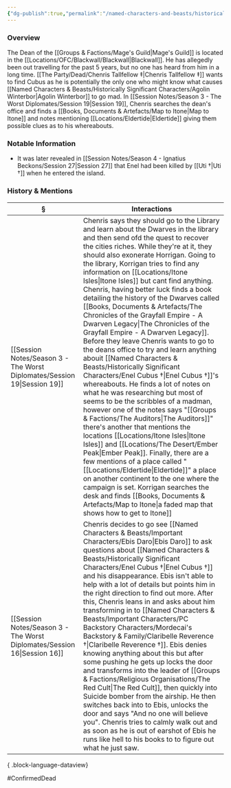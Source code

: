 ```yaml
---
{"dg-publish":true,"permalink":"/named-characters-and-beasts/historically-significant-characters/enel-cubus/","tags":["NPC"],"updated":"2025-08-11T11:53:32.099+01:00"}
---
```



### Overview
The Dean of the [[Groups & Factions/Mage's Guild\|Mage's Guild]] is located in the [[Locations/OFC/Blackwall/Blackwall\|Blackwall]]. He has allegedly been out travelling for the past 5 years, but no one has heard from him in a long time. [[The Party/Dead/Chenris Tallfellow ‡\|Chenris Tallfellow ‡]] wants to find Cubus as he is potentially the only one who might know what causes [[Named Characters & Beasts/Historically Significant  Characters/Agolin Winterbor\|Agolin Winterbor]] to go mad. In [[Session Notes/Season 3 - The Worst Diplomates/Session 19\|Session 19]], Chenris searches the dean's office and finds a [[Books, Documents & Artefacts/Map to Itone\|Map to Itone]] and notes mentioning [[Locations/Eldertide\|Eldertide]] giving them possible clues as to his whereabouts. 

### Notable Information
- It was later revealed in [[Session Notes/Season 4 - Ignatius Beckons/Session 27\|Session 27]] that Enel had been killed by [[Uti †\|Uti †]] when he entered the island. 

### History & Mentions
| §                                                                           | Interactions                                                                                                                                                                                                                                                                                                                                                                                                                                                                                                                                                                                                                                                                                                                                                                                                                                                                                                                                                                                                                                                                    |
| --------------------------------------------------------------------------- | ------------------------------------------------------------------------------------------------------------------------------------------------------------------------------------------------------------------------------------------------------------------------------------------------------------------------------------------------------------------------------------------------------------------------------------------------------------------------------------------------------------------------------------------------------------------------------------------------------------------------------------------------------------------------------------------------------------------------------------------------------------------------------------------------------------------------------------------------------------------------------------------------------------------------------------------------------------------------------------------------------------------------------------------------------------------------------- |
| [[Session Notes/Season 3 - The Worst Diplomates/Session 19\|Session 19]] | Chenris says they should go to the Library and learn about the Dwarves in the library and then send ofd the quest to recover the cities riches. While they're at it, they should also exonerate Horrigan. Going to the library, Korrigan tries to find any information on [[Locations/Itone Isles\|Itone Isles]] but cant find anything. Chenris, having better luck finds a book detailing the history of the Dwarves called [[Books, Documents & Artefacts/The Chronicles of the Grayfall Empire - A Dwarven Legacy\|The Chronicles of the Grayfall Empire - A Dwarven Legacy]]. Before they leave Chenris wants to go to the deans office to try and learn anything abouit [[Named Characters & Beasts/Historically Significant  Characters/Enel Cubus †\|Enel Cubus †]]'s whereabouts. He finds a lot of notes on what he was researching but most of seems to be the scribbles of a madman, however one of the notes says "[[Groups & Factions/The Auditors\|The Auditors]]" there's another that mentions the locations [[Locations/Itone Isles\|Itone Isles]] and [[Locations/The Desert/Ember Peak\|Ember Peak]]. Finally, there are a few mentions of a place called "[[Locations/Eldertide\|Eldertide]]" a place on another continent to the one where the campaign is set. Korrigan searches the desk and finds [[Books, Documents & Artefacts/Map to Itone\|a faded map that shows how to get to Itone]] |
| [[Session Notes/Season 3 - The Worst Diplomates/Session 16\|Session 16]] | Chenris decides to go see [[Named Characters & Beasts/Important Characters/Ebis Daro\|Ebis Daro]] to ask questions about [[Named Characters & Beasts/Historically Significant  Characters/Enel Cubus †\|Enel Cubus †]] and his disappearance. Ebis isn't able to help with a lot of details but points him in the right direction to find out more. After this, Chenris leans in and asks about him transforming in to [[Named Characters & Beasts/Important Characters/PC Backstory Characters/Mordecai's Backstory & Family/Claribelle Reverence †\|Claribelle Reverence †]]. Ebis denies knowing anything about this but after some pushing he gets up locks the door and transforms into the leader of [[Groups & Factions/Religious Organisations/The Red Cult\|The Red Cult]], then quickly into Suicide bomber from the airship. He then switches back into to Ebis, unlocks the door and says "And no one will believe you". Chenris tries to calmly walk out and as soon as he is out of earshot of Ebis he runs like hell to his books to to figure out what he just saw.                                                                                                                                                                                                                                                                                                                         |

{ .block-language-dataview}

#ConfirmedDead